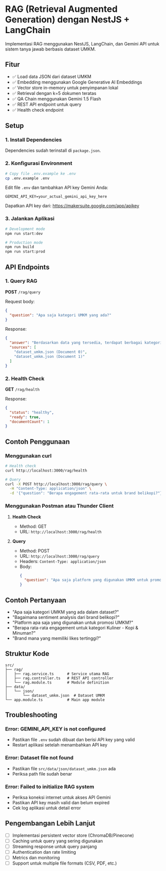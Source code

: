# RAG (Retrieval Augmented Generation) dengan NestJS + LangChain

Implementasi RAG menggunakan NestJS, LangChain, dan Gemini API untuk sistem tanya jawab berbasis dataset UMKM.

## Fitur

- ✅ Load data JSON dari dataset UMKM
- ✅ Embedding menggunakan Google Generative AI Embeddings
- ✅ Vector store in-memory untuk penyimpanan lokal
- ✅ Retrieval dengan k=5 dokumen teratas
- ✅ QA Chain menggunakan Gemini 1.5 Flash
- ✅ REST API endpoint untuk query
- ✅ Health check endpoint

## Setup

### 1. Install Dependencies
Dependencies sudah terinstall di `package.json`.

### 2. Konfigurasi Environment
```bash
# Copy file .env.example ke .env
cp .env.example .env
```

Edit file `.env` dan tambahkan API key Gemini Anda:
```env
GEMINI_API_KEY=your_actual_gemini_api_key_here
```

Dapatkan API key dari: https://makersuite.google.com/app/apikey

### 3. Jalankan Aplikasi
```bash
# Development mode
npm run start:dev

# Production mode
npm run build
npm run start:prod
```

## API Endpoints

### 1. Query RAG
**POST** `/rag/query`

Request body:
```json
{
  "question": "Apa saja kategori UMKM yang ada?"
}
```

Response:
```json
{
  "answer": "Berdasarkan data yang tersedia, terdapat berbagai kategori UMKM seperti Kuliner - Kopi & Minuman, dan kategori lainnya...",
  "sources": [
    "dataset_umkm.json (Document 0)",
    "dataset_umkm.json (Document 1)"
  ]
}
```

### 2. Health Check
**GET** `/rag/health`

Response:
```json
{
  "status": "healthy",
  "ready": true,
  "documentCount": 1
}
```

## Contoh Penggunaan

### Menggunakan curl
```bash
# Health check
curl http://localhost:3000/rag/health

# Query
curl -X POST http://localhost:3000/rag/query \
  -H "Content-Type: application/json" \
  -d '{"question": "Berapa engagement rata-rata untuk brand belikopi?"}'
```

### Menggunakan Postman atau Thunder Client
1. **Health Check**
   - Method: GET
   - URL: `http://localhost:3000/rag/health`

2. **Query**
   - Method: POST
   - URL: `http://localhost:3000/rag/query`
   - Headers: `Content-Type: application/json`
   - Body:
     ```json
     {
       "question": "Apa saja platform yang digunakan UMKM untuk promosi?"
     }
     ```

## Contoh Pertanyaan

- "Apa saja kategori UMKM yang ada dalam dataset?"
- "Bagaimana sentiment analysis dari brand belikopi?"
- "Platform apa saja yang digunakan untuk promosi UMKM?"
- "Berapa rata-rata engagement untuk kategori Kuliner - Kopi & Minuman?"
- "Brand mana yang memiliki likes tertinggi?"

## Struktur Kode

```
src/
├── rag/
│   ├── rag.service.ts      # Service utama RAG
│   ├── rag.controller.ts   # REST API controller
│   └── rag.module.ts       # Module definition
├── data/
│   └── json/
│       └── dataset_umkm.json  # Dataset UMKM
└── app.module.ts           # Main app module
```

## Troubleshooting

### Error: GEMINI_API_KEY is not configured
- Pastikan file `.env` sudah dibuat dan berisi API key yang valid
- Restart aplikasi setelah menambahkan API key

### Error: Dataset file not found
- Pastikan file `src/data/json/dataset_umkm.json` ada
- Periksa path file sudah benar

### Error: Failed to initialize RAG system
- Periksa koneksi internet untuk akses API Gemini
- Pastikan API key masih valid dan belum expired
- Cek log aplikasi untuk detail error

## Pengembangan Lebih Lanjut

- [ ] Implementasi persistent vector store (ChromaDB/Pinecone)
- [ ] Caching untuk query yang sering digunakan
- [ ] Streaming response untuk query panjang
- [ ] Authentication dan rate limiting
- [ ] Metrics dan monitoring
- [ ] Support untuk multiple file formats (CSV, PDF, etc.)
